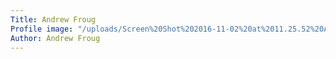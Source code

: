 ```yaml
---
Title: Andrew Froug
Profile image: "/uploads/Screen%20Shot%202016-11-02%20at%2011.25.52%20AM-865eae.png"
Author: Andrew Froug
---
```


